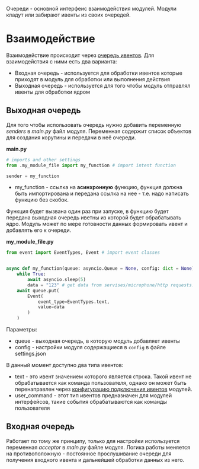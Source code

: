 Очереди - основной интерфеис взаимодействия модулей. Модули кладут или забирают ивенты из своих очередей. 

# Взаимодействие
Взаимодействие происходит через [очередь ивентов](Ивенты). Для взаимодействия с ними есть два варианта:
- Входная очередь - используется для обработки ивентов которые приходят в модуль для обработки или выполнения действия
- Выходная очередь - используется для того чтобы модуль отправлял ивенты для обработки ядром
## Выходная очередь
Для того чтобы использовать очередь нужно добавить переменную *senders* в *main.py* файл модуля. Переменная содержит список объектов для создания корутины и передачи в неё очереди.

**main.py**
```python
# imports and other settings
from .my_module_file import my_function # import intent function

sender = my_function

```
- my_function - ссылка на **асинхронную** функцию, функция должна быть импортирована и передана ссылка на нее - т.е. надо написать функцию без скобок.

Функция будет вызвана один раз при запуске, в функцию будет передана выходная очередь иветны из которой будет обрабатывать ядро. Модуль может по мере готовности данных формировать ивент и добавлять его к очереди.

**my_module_file.py**
```python
from event import EventTypes, Event # import event classes


async def my_function(queue: asyncio.Queue = None, config: dict = None):  
    while True:  
        await asyncio.sleep(5)  
        data = "123" # get data from servises/microphone/http requests...
	await queue.put(
		Event(  
			event_type=EventTypes.text,
			value=data
		)  
	)
```
Параметры: 
- queue - выходная очередь, в которую модуль добавляет ивенты
- config - настройки модуля содержащиеся в `config` в файле settings.json

В данный момент доступно два типа ивентов:
- text - это ивент значением которого является строка. Такой ивент не обрабатывается как команда пользователя, однако он может быть перенаправлен через [конфигурацию подключения ивентов](Маршрутизация) модулей.
- user_command - этот тип ивентов предназначен для модулей интерфейсов, такие события обрабатываются как команды пользователя

## Входная очередь
Работает по тому же принципу, только для настройки используется переменная *acceptor* в *main.py* файле модуля. Логика работы меняется на противоположную - постоянное прослушивание очереди для получения входного ивента и дальнейшей обработки данных из него.